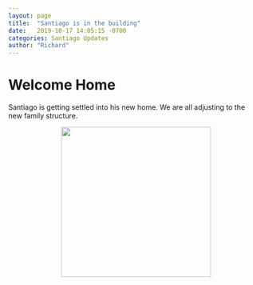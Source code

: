 ```yaml
---
layout: page
title:  "Santiago is in the building"
date:   2019-10-17 14:05:15 -0700
categories: Santiago Updates
author: "Richard"
---
```

# Welcome Home <br>

Santiago is getting settled into his new home. We are all adjusting to the new
family structure.

<figure><center>
  <img width="300" src="https://gallery.mailchimp.com/96050d6198733cfea0f26d4cd/images/1d356173-6d43-4e53-a27f-4b764f35ba9a.jpeg"/>
</center></figure>
